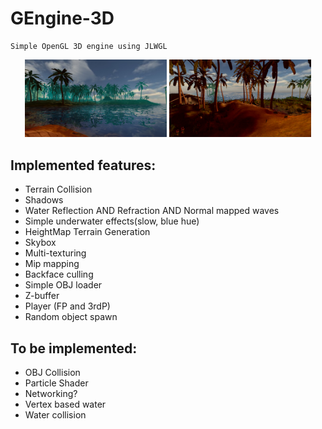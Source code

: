 # GEngine-3D
    Simple OpenGL 3D engine using JLWGL

<p float="left" align="center">
  <img src="readmePictures/water.png" width="45%" />
  <img src="readmePictures/lighting.png" width="45%" /> 
</p>

## Implemented features:

  * Terrain Collision
  * Shadows
  * Water Reflection AND Refraction AND Normal mapped waves
  * Simple underwater effects(slow, blue hue)
  * HeightMap Terrain Generation
  * Skybox
  * Multi-texturing
  * Mip mapping
  * Backface culling
  * Simple OBJ loader
  * Z-buffer
  * Player (FP and 3rdP)
  * Random object spawn


## To be implemented:
  * OBJ Collision
  * Particle Shader
  * Networking?
  * Vertex based water
  * Water collision

